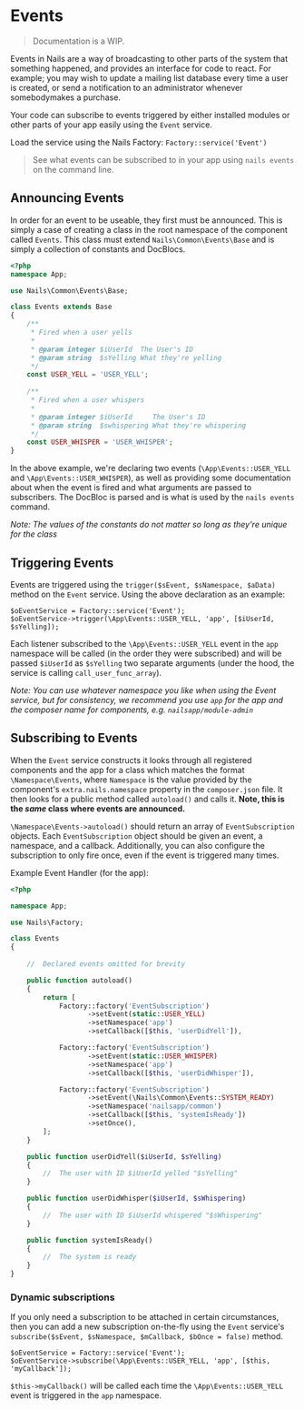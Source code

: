 # Events
> Documentation is a WIP.



Events in Nails are a way of broadcasting to other parts of the system that something happened, and provides an interface for code to react. For example; you may wish to update a mailing list database every time a user is created, or send a notification to an administrator whenever somebodymakes a purchase.

Your code can subscribe to events triggered by either installed modules or other parts of your app easily using the `Event` service.

Load the service using the Nails Factory: `Factory::service('Event')`

> See what events can be subscribed to in your app using `nails events` on the command line.



## Announcing Events

In order for an event to be useable, they first must be announced. This is simply a case of creating a class in the root namespace of the component called `Events`. This class must extend `Nails\Common\Events\Base` and is simply a collection of constants and DocBlocs.


```php
<?php
namespace App;

use Nails\Common\Events\Base;

class Events extends Base
{
    /**
     * Fired when a user yells
     *
     * @param integer $iUserId  The User's ID
     * @param string  $sYelling What they're yelling
     */
    const USER_YELL = 'USER_YELL';
    
    /**
     * Fired when a user whispers
     *
     * @param integer $iUserId     The User's ID
     * @param string  $swhispering What they're whispering
     */
    const USER_WHISPER = 'USER_WHISPER';
}
```

In the above example, we're declaring two events (`\App\Events::USER_YELL` and `\App\Events::USER_WHISPER`), as well as providing some documentation about when the event is fired and what arguments are passed to subscribers. The DocBloc is parsed and is what is used by the `nails events` command.

*Note: The values of the constants do not matter so long as they're unique for the class*



## Triggering Events

Events are triggered using the `trigger($sEvent, $sNamespace, $aData)` method on the `Event` service. Using the above declaration as an example:

    $oEventService = Factory::service('Event');
    $oEventService->trigger(\App\Events::USER_YELL, 'app', [$iUserId, $sYelling]);

Each listener subscribed to the `\App\Events::USER_YELL` event in the `app` namespace will be called (in the order they were subscribed) and will be passed `$iUserId` as `$sYelling` two separate arguments (under the hood, the service is calling `call_user_func_array`).

*Note: You can use whatever namespace you like when using the Event service, but for consistency, we recommend you use `app` for the app and the composer name for components, e.g. `nailsapp/module-admin`*





## Subscribing to Events


When the `Event` service constructs it looks through all registered components and the app for a class which matches the format `\Namespace\Events`, where `Namespace` is the value provided by the component's `extra.nails.namespace` property in the `composer.json` file. It then looks for a public method called `autoload()` and calls it. **Note, this is the _same_ class where events are announced.**

`\Namespace\Events->autoload()` should return an array of `EventSubscription` objects. Each `EventSubscription` object should be given an event, a namespace, and a callback. Additionally, you can also configure the subscription to only fire once, even if the event is triggered many times.


Example Event Handler (for the app):

```php
<?php

namespace App;

use Nails\Factory;

class Events
{
    
    //  Declared events omitted for brevity

    public function autoload()
    {
        return [
            Factory::factory('EventSubscription')
                   ->setEvent(static::USER_YELL)
                   ->setNamespace('app')
                   ->setCallback([$this, 'userDidYell']),

            Factory::factory('EventSubscription')
                   ->setEvent(static::USER_WHISPER)
                   ->setNamespace('app')
                   ->setCallback([$this, 'userDidWhisper']),

            Factory::factory('EventSubscription')
                   ->setEvent(\Nails\Common\Events::SYSTEM_READY)
                   ->setNamespace('nailsapp/common')
                   ->setCallback([$this, 'systemIsReady'])
                   ->setOnce(),
        ];
    }

    public function userDidYell($iUserId, $sYelling)
    {
        //  The user with ID $iUserId yelled "$sYelling"
    }

    public function userDidWhisper($iUserId, $sWhispering)
    {
        //  The user with ID $iUserId whispered "$sWhispering"
    }

    public function systemIsReady()
    {
        //  The system is ready
    }
}
```


### Dynamic subscriptions

If you only need a subscription to be attached in certain circumstances, then you can add a new subscription on-the-fly using the `Event` service's `subscribe($sEvent, $sNamespace, $mCallback, $bOnce = false)` method.

    $oEventService = Factory::service('Event');
    $oEventService->subscribe(\App\Events::USER_YELL, 'app', [$this, 'myCallback']);

`$this->myCallback()` will be called each time the `\App\Events::USER_YELL` event is triggered in the `app` namespace.

